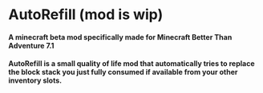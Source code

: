 # AutoRefill (mod is wip)

#### A minecraft beta mod specifically made for Minecraft Better Than Adventure 7.1

#### AutoRefill is a small quality of life mod that automatically tries to replace the block stack you just fully consumed if available from your other inventory slots.
